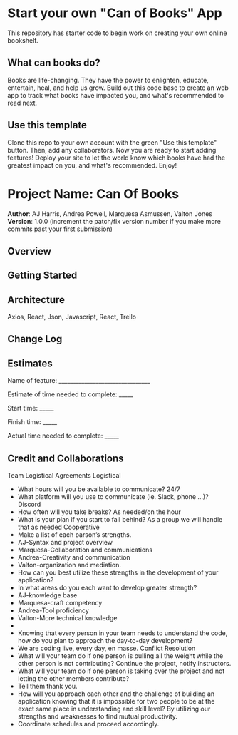 # Start your own "Can of Books" App

This repository has starter code to begin work on creating your own online bookshelf.

## What can books do?

Books are life-changing. They have the power to enlighten, educate, entertain, heal, and help us grow. Build out this code base to create an web app to track what books have impacted you, and what's recommended to read next.

## Use this template

Clone this repo to your own account with the green "Use this template" button. Then, add any collaborators. Now you are ready to start adding features! Deploy your site to let the world know which books have had the greatest impact on you, and what's recommended. Enjoy!
# Project Name: Can Of Books

**Author**: AJ Harris, Andrea Powell, Marquesa Asmussen, Valton Jones
**Version**: 1.0.0 (increment the patch/fix version number if you make more commits past your first submission)

## Overview
<!-- Provide a high level overview of what this application is and why you are building it, beyond the fact that it's an assignment for this class. (i.e. What's your problem domain?) -->

## Getting Started
<!-- What are the steps that a user must take in order to build this app on their own machine and get it running? -->

## Architecture
<!-- Provide a detailed description of the application design. What technologies (languages, libraries, etc) you're using, and any other relevant design information. -->Axios, React, Json, Javascript, React, Trello

## Change Log
<!-- Use this area to document the iterative changes made to your application as each feature is successfully implemented. Use time stamps. Here's an example:

01-01-2001 4:59pm - Application now has a fully-functional express server, with a GET route for the location resource. -->

## Estimates
<!-- See below -->
Name of feature: ________________________________

Estimate of time needed to complete: _____

Start time: _____

Finish time: _____

Actual time needed to complete: _____

## Credit and Collaborations

Team Logistical Agreements
Logistical
* What hours will you be available to communicate? 24/7
* What platform will you use to communicate (ie. Slack, phone …)? Discord
* How often will you take breaks? As needed/on the hour
* What is your plan if you start to fall behind? As a group we will handle that as needed
Cooperative
* Make a list of each parson’s strengths.
* AJ-Syntax and project overview
* Marquesa-Collaboration and communications
* Andrea-Creativity and communication
* Valton-organization and mediation.
* How can you best utilize these strengths in the development of your application?
* In what areas do you each want to develop greater strength?
* AJ-knowledge base
* Marquesa-craft competency
* Andrea-Tool proficiency
* Valton-More technical knowledge
* 
* Knowing that every person in your team needs to understand the code, how do you plan to approach the day-to-day development?
* We are coding live, every day, en masse.
Conflict Resolution
* What will your team do if one person is pulling all the weight while the other person is not contributing? Continue the project, notify instructors.
* What will your team do if one person is taking over the project and not letting the other members contribute? 
* Tell them thank you.
* How will you approach each other and the challenge of building an application knowing that it is impossible for two people to be at the exact same place in understanding and skill level? By utilizing our strengths and weaknesses to find mutual productivity. 
* Coordinate schedules and proceed accordingly.